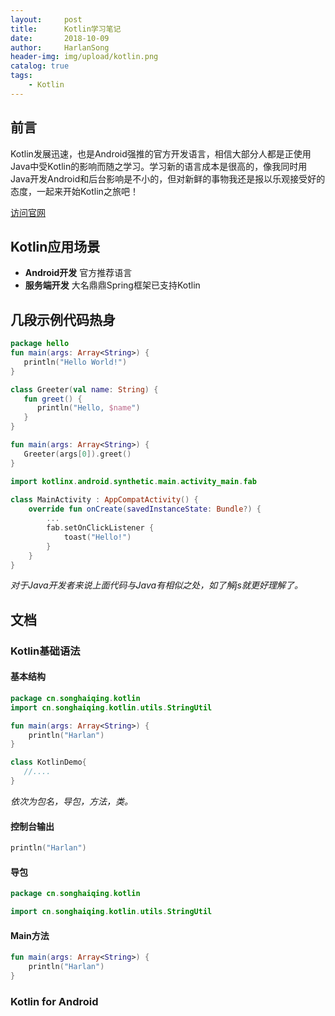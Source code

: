 ```yaml
---
layout:     post
title:      Kotlin学习笔记
date:       2018-10-09
author:     HarlanSong
header-img: img/upload/kotlin.png
catalog: true
tags:
    - Kotlin
---
```


## 前言
Kotlin发展迅速，也是Android强推的官方开发语言，相信大部分人都是正使用Java中受Kotlin的影响而随之学习。学习新的语言成本是很高的，像我同时用Java开发Android和后台影响是不小的，但对新鲜的事物我还是报以乐观接受好的态度，一起来开始Kotlin之旅吧！

 [访问官网](https://kotlinlang.org/) 

## Kotlin应用场景

* **Android开发** 官方推荐语言
* **服务端开发**  大名鼎鼎Spring框架已支持Kotlin


## 几段示例代码热身

```kotlin
package hello
fun main(args: Array<String>) {
   println("Hello World!")
}
```

```kotlin
class Greeter(val name: String) {
   fun greet() { 
      println("Hello, $name")
   }
}

fun main(args: Array<String>) {
   Greeter(args[0]).greet()
}  

```

```kotlin
import kotlinx.android.synthetic.main.activity_main.fab
                
class MainActivity : AppCompatActivity() {
    override fun onCreate(savedInstanceState: Bundle?) {
        ...
        fab.setOnClickListener {
            toast("Hello!")
        }     
    }
}
```

*对于Java开发者来说上面代码与Java有相似之处，如了解js就更好理解了。*

## 文档

### Kotlin基础语法

#### 基本结构 
```kotlin
package cn.songhaiqing.kotlin
import cn.songhaiqing.kotlin.utils.StringUtil

fun main(args: Array<String>) {
    println("Harlan")
}

class KotlinDemo{
   //....
}
```
*依次为包名，导包，方法，类。*

#### 控制台输出
```kotlin
println("Harlan")
```

#### 导包
```kotlin
package cn.songhaiqing.kotlin

import cn.songhaiqing.kotlin.utils.StringUtil
```

#### Main方法

```kotlin
fun main(args: Array<String>) {
    println("Harlan")
}
```

### Kotlin for Android